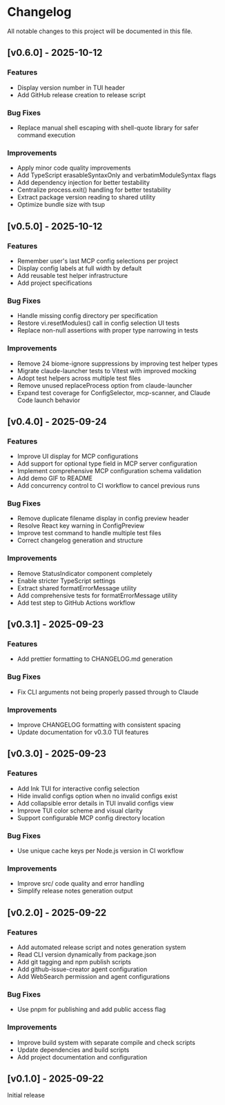# Changelog

All notable changes to this project will be documented in this file.

## [v0.6.0] - 2025-10-12

### Features

- Display version number in TUI header
- Add GitHub release creation to release script

### Bug Fixes

- Replace manual shell escaping with shell-quote library for safer command execution

### Improvements

- Apply minor code quality improvements
- Add TypeScript erasableSyntaxOnly and verbatimModuleSyntax flags
- Add dependency injection for better testability
- Centralize process.exit() handling for better testability
- Extract package version reading to shared utility
- Optimize bundle size with tsup

## [v0.5.0] - 2025-10-12

### Features

- Remember user's last MCP config selections per project
- Display config labels at full width by default
- Add reusable test helper infrastructure
- Add project specifications

### Bug Fixes

- Handle missing config directory per specification
- Restore vi.resetModules() call in config selection UI tests
- Replace non-null assertions with proper type narrowing in tests

### Improvements

- Remove 24 biome-ignore suppressions by improving test helper types
- Migrate claude-launcher tests to Vitest with improved mocking
- Adopt test helpers across multiple test files
- Remove unused replaceProcess option from claude-launcher
- Expand test coverage for ConfigSelector, mcp-scanner, and Claude Code launch behavior

## [v0.4.0] - 2025-09-24

### Features

- Improve UI display for MCP configurations
- Add support for optional type field in MCP server configuration
- Implement comprehensive MCP configuration schema validation
- Add demo GIF to README
- Add concurrency control to CI workflow to cancel previous runs

### Bug Fixes

- Remove duplicate filename display in config preview header
- Resolve React key warning in ConfigPreview
- Improve test command to handle multiple test files
- Correct changelog generation and structure

### Improvements

- Remove StatusIndicator component completely
- Enable stricter TypeScript settings
- Extract shared formatErrorMessage utility
- Add comprehensive tests for formatErrorMessage utility
- Add test step to GitHub Actions workflow

## [v0.3.1] - 2025-09-23

### Features

- Add prettier formatting to CHANGELOG.md generation

### Bug Fixes

- Fix CLI arguments not being properly passed through to Claude

### Improvements

- Improve CHANGELOG formatting with consistent spacing
- Update documentation for v0.3.0 TUI features

## [v0.3.0] - 2025-09-23

### Features

- Add Ink TUI for interactive config selection
- Hide invalid configs option when no invalid configs exist
- Add collapsible error details in TUI invalid configs view
- Improve TUI color scheme and visual clarity
- Support configurable MCP config directory location

### Bug Fixes

- Use unique cache keys per Node.js version in CI workflow

### Improvements

- Improve src/ code quality and error handling
- Simplify release notes generation output

## [v0.2.0] - 2025-09-22

### Features

- Add automated release script and notes generation system
- Read CLI version dynamically from package.json
- Add git tagging and npm publish scripts
- Add github-issue-creator agent configuration
- Add WebSearch permission and agent configurations

### Bug Fixes

- Use pnpm for publishing and add public access flag

### Improvements

- Improve build system with separate compile and check scripts
- Update dependencies and build scripts
- Add project documentation and configuration

## [v0.1.0] - 2025-09-22

Initial release

